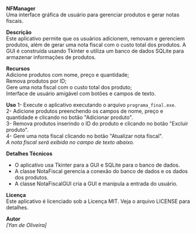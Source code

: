 **NFManager**                                                                                           
Uma interface gráfica de usuário para gerenciar produtos e gerar notas fiscais.                                                    

**Descrição**                                    
Este aplicativo permite que os usuários adicionem, removam e gerenciem produtos, além de gerar uma nota fiscal com o custo total dos produtos. A GUI é construída usando Tkinter e utiliza um banco de dados SQLite para armazenar informações de produtos.

**Recursos**                                                          
Adicione produtos com nome, preço e quantidade;                                                                                                               
Remova produtos por ID;                                                                                                                                                                
Gere uma nota fiscal com o custo total dos produto;                                                                                                       
Interface de usuário amigável com botões e campos de texto.                                                                                                                                         

**Uso**
1- Execute o aplicativo executando o arquivo `programa_final.exe`.                                                             
2- Adicione produtos preenchendo os campos de nome, preço e quantidade e clicando no botão "Adicionar produto".     
3- Remova produtos inserindo o ID do produto e clicando no botão "Excluir produto".                            
4- Gere uma nota fiscal clicando no botão "Atualizar nota fiscal".                                                          
   *A nota fiscal será exibida no campo de texto abaixo.*

**Detalhes Técnicos**                                                                                                                                                          
- O aplicativo usa Tkinter para a GUI e SQLite para o banco de dados.                                                                              
- A classe NotaFiscal gerencia a conexão do banco de dados e os dados dos produtos.                                                                                  
- A classe NotaFiscalGUI cria a GUI e manipula a entrada do usuário.                                                                                                                                 

**Licença**                                                                                 
Este aplicativo é licenciado sob a Licença MIT. Veja o arquivo LICENSE para detalhes.

**Autor**                                                                                 
*[Yan de Oliveira]*



